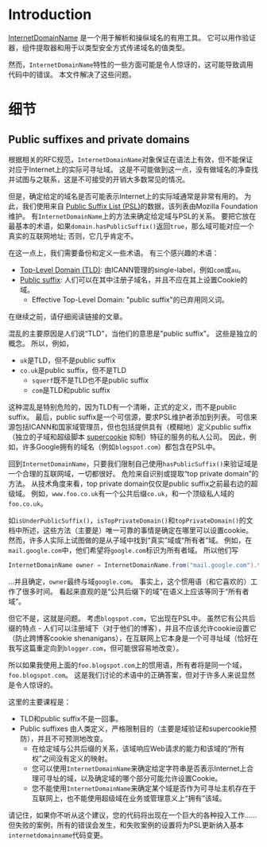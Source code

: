 # Introduction

[InternetDomainName](http://google.github.io/guava/releases/snapshot/api/docs/com/google/common/net/InternetDomainName.html) 是一个用于解析和操纵域名的有用工具。 它可以用作验证器，组件提取器和用于以类型安全方式传递域名的值类型。

然而，`InternetDomainName`特性的一些方面可能是令人惊讶的，这可能导致调用代码中的错误。 本文件解决了这些问题。

# 细节

## Public suffixes and private domains

根据相关的RFC规范，`InternetDomainName`对象保证在语法上有效，但不能保证对应于Internet上的实际可寻址域。 这是不可能做到这一点，没有做域名的净查找并试图与之联系，这是不可接受的开销大多数常见的情况。

但是，确定给定的域名是否可能表示Internet上的实际域通常是非常有用的。 为此，我们使用来自 [Public Suffix List \(PSL\)](http://publicsuffix.org/)的数据，该列表由Mozilla Foundation维护。 有`InternetDomainName`上的方法来确定给定域与PSL的关系。 要把它放在最基本的术语，如果`domain.hasPublicSuffix()`返回`true`，那么域可能对应一个真实的互联网地址; 否则，它几乎肯定不。

在这一点上，我们需要备份和定义一些术语。 有三个感兴趣的术语：

* [Top-Level Domain \(TLD\)](http://en.wikipedia.org/wiki/Top_level_domain): 由ICANN管理的single-label，例如`com`或`au`。
* [Public suffix](http://en.wikipedia.org/wiki/Public_Suffix_List): 人们可以在其中注册子域名，并且不应在其上设置Cookie的域。
  * Effective Top-Level Domain:  "public suffix"的已弃用同义词。

在继续之前，请仔细阅读链接的文章。



混乱的主要原因是人们说“TLD”，当他们的意思是"public suffix"。 这些是独立的概念。 所以，例如，

* `uk`是TLD，但不是public suffix
* `co.uk`是public suffix，但不是TLD
  * `squerf`既不是TLD也不是public suffix
  * `com`是TLD和public suffix

这种混乱是特别危险的，因为TLD有一个清晰，正式的定义，而不是public suffix。 最后，public suffix是一个可信源，要求PSL维护者添加到列表。 可信来源包括ICANN和国家域管理员，但也包括提供具有（模糊地）定义public suffix（独立的子域和超级脚本 [supercookie](http://en.wikipedia.org/wiki/HTTP_cookie#supercookie) 抑制）特征的服务的私人公司。 因此，例如，许多Google拥有的域名（例如`blogspot.com`）都包含在PSL中。

回到`InternetDomainName`，只要我们限制自己使用`hasPublicSuffix()`来验证域是一个合理的互联网域，一切都很好。 危险来自识别或提取“top private domain”的方法。 从技术角度来看，top private domain仅仅是public suffix之前最右边的超级域。 例如，`www.foo.co.uk`有一个公共后缀`co.uk`，和一个顶级私人域的`foo.co.uk`。

如`isUnderPublicSuffix()`，`isTopPrivateDomain()`和`topPrivateDomain()`的文档中所述，这些方法（主要是）唯一可靠的事情是确定在哪里可以设置cookie。 然而，许多人实际上试图做的是从子域中找到“真实”域或“所有者”域。 例如，在`mail.google.com`中，他们希望将`google.com`标识为所有者域。 所以他们写

```java
InternetDomainName owner = InternetDomainName.from("mail.google.com").topPrivateDomain();
```

...并且确定，`owner`最终与域`google.com`。 事实上，这个惯用语（和它喜欢的）工作了很多时间。 看起来直观的是“公共后缀下的域”在语义上应该等同于“所有者域”。

但它不是，这就是问题。 考虑`blogspot.com`，它出现在PSL中。 虽然它有公共后缀的特点 - 人们可以注册域下（对于他们的博客），并且不应该允许cookie设置它（防止跨博客cookie shenanigans），在互联网上它本身是一个可寻址域（恰好在我写这篇重定向到`blogger.com`，但可能很容易地改变）。

所以如果我使用上面的`foo.blogspot.com`上的惯用语，所有者将是同一个域，`foo.blogspot.com`。 这是我们讨论的术语中的正确答案，但对于许多人来说显然是令人惊讶的。

这里的主要课程是：

* TLD和public suffix不是一回事。
* Public suffixes 由人类定义，严格限制目的（主要是域验证和supercookie预防），并且不可预测地改变。
  * 在给定域与公共后缀的关系，该域响应Web请求的能力和该域的“所有权”之间没有定义的映射。
  * 您可以使用`InternetDomainName`来确定给定字符串是否表示Internet上合理可寻址的域，以及确定域的哪个部分可能允许设置Cookie。
  * 您不能使用`InternetDomainName`来确定某个域是否作为可寻址主机存在于互联网上，也不能使用超级域在业务或管理意义上“拥有”该域。

请记住，如果你不听从这个建议，您的代码将出现在一个巨大的各种投入工作......但失败的案例，所有的错误会发生，和失败案例的设置将为PSL更新纳入基本`internetdomainname`代码变更。

